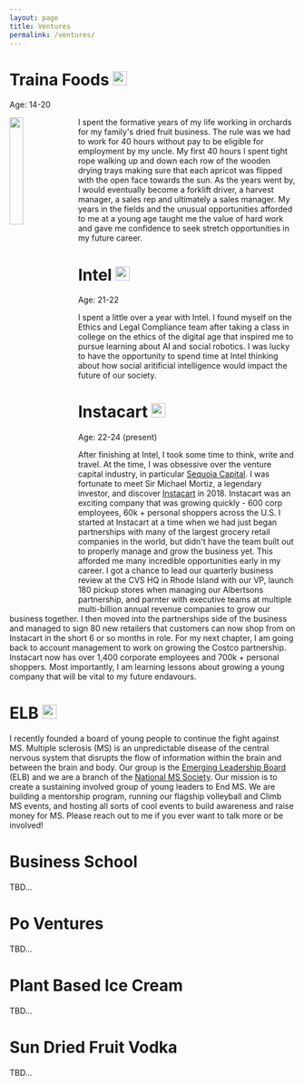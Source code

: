 ```yaml
---
layout: page
title: Ventures
permalink: /ventures/
---
```


# **Traina Foods** <img src="{{site.imgurl}}/traina.png" height="25" />
Age: 14-20

<img style="float: left; margin: 0px 10px 10px 0px;" src="{{site.imgurl}}/apricots.JPG" width="22%" />
I spent the formative years of my life working in orchards for my family's dried fruit business. The rule was we had to work for 40 hours without pay to be eligible for employment by my uncle. My first 40 hours I spent tight rope walking up and down each row of the wooden drying trays making sure that each apricot was flipped with the open face towards the sun. As the years went by, I would eventually become a forklift driver, a harvest manager, a sales rep and ultimately a sales manager. My years in the fields and the unusual opportunities afforded to me at a young age taught me the value of hard work and gave me confidence to seek stretch opportunities in my future career.  

# **Intel** <img src="{{site.imgurl}}/intel.png" height="25" />
Age: 21-22

I spent a little over a year with Intel. I found myself on the Ethics and Legal Compliance team after taking a class in college on the ethics of the digital age that inspired me to pursue learning about AI and social robotics. I was lucky to have the opportunity to spend time at Intel thinking about how social aritificial intelligence would impact the future of our society. 

# **Instacart** <img src="{{site.imgurl}}/instacartcarrot.png" height="25" />
Age: 22-24 (present)

After finishing at Intel, I took some time to think, write and travel. At the time, I was obsessive over the venture capital industry, in particular [Sequoia Capital](https://www.sequoiacap.com/). I was fortunate to meet Sir Michael Mortiz, a legendary investor, and discover [Instacart](https://www.instacart.com/) in 2018. Instacart was an exciting company that was growing quickly - 600 corp employees, 60k + personal shoppers across the U.S. I started at Instacart at a time when we had just began partnerships with many of the largest grocery retail companies in the world, but didn't have the team built out to properly manage and grow the business yet. This afforded me many incredible opportunities early in my career. I got a chance to lead our quarterly business review at the CVS HQ in Rhode Island with our VP, launch 180 pickup stores when managing our Albertsons partnership, and parnter with executive teams at multiple multi-billion annual revenue companies to grow our business together. I then moved into the partnerships side of the business and managed to sign 80 new retailers that customers can now shop from on Instacart in the short 6 or so months in role. For my next chapter, I am going back to account management to work on growing the Costco partnership. Instacart now has over 1,400 corporate employees and 700k + personal shoppers. Most importantly, I am learning lessons about growing a young company that will be vital to my future endavours. 

# **ELB** <img src="{{site.imgurl}}/intel.png" height="25" />

I recently founded a board of young people to continue the fight against MS. Multiple sclerosis (MS) is an unpredictable disease of the central nervous system that disrupts the flow of information within the brain and between the brain and body. Our group is the [Emerging Leadership Board](https://docs.google.com/presentation/d/11tzXD1Z4shJocRSgh1TWEdP8-wSTbGualI4QmdMEaZc/edit?usp=sharing) (ELB) and we are a branch of the [National MS Society](https://www.nationalmssociety.org/). Our mission is to create a sustaining involved group of young leaders to End MS. We are building a mentorship program, running our flagship volleyball and Climb MS events, and hosting all sorts of cool events to build awareness and raise money for MS. Please reach out to me if you ever want to talk more or be involved!  
 

# **Business School**
TBD...

# **Po Ventures**
TBD...

# **Plant Based Ice Cream**
TBD...

# **Sun Dried Fruit Vodka**
TBD...


